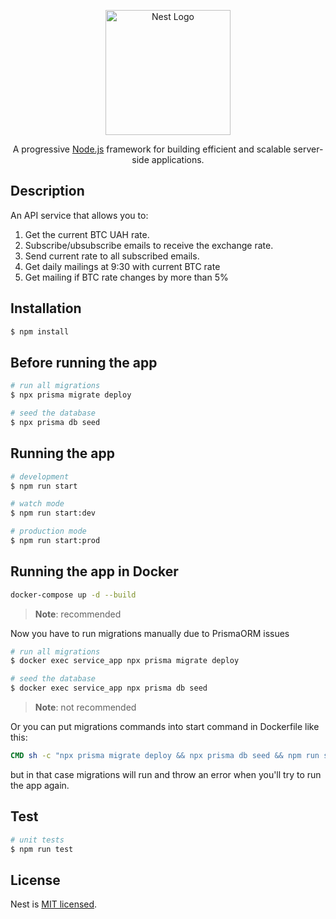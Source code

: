 <p align="center">
  <a href="http://nestjs.com/" target="blank"><img src="https://nestjs.com/img/logo-small.svg" width="200" alt="Nest Logo" /></a>
</p>

[circleci-image]: https://img.shields.io/circleci/build/github/nestjs/nest/master?token=abc123def456
[circleci-url]: https://circleci.com/gh/nestjs/nest

  <p align="center">A progressive <a href="http://nodejs.org" target="_blank">Node.js</a> framework for building efficient and scalable server-side applications.</p>
    <p align="center">
</p>
  <!--[![Backers on Open Collective](https://opencollective.com/nest/backers/badge.svg)](https://opencollective.com/nest#backer)
  [![Sponsors on Open Collective](https://opencollective.com/nest/sponsors/badge.svg)](https://opencollective.com/nest#sponsor)-->

## Description

An API service that allows you to:
1. Get the current BTC UAH rate.
2. Subscribe/ubsubscribe emails to receive the exchange rate.
3. Send current rate to all subscribed emails.
4. Get daily mailings at 9:30 with current BTC rate
5. Get mailing if BTC rate changes by more than 5%
## Installation

```bash
$ npm install
```

## Before running the app

```bash
# run all migrations
$ npx prisma migrate deploy

# seed the database
$ npx prisma db seed
```

## Running the app

```bash
# development
$ npm run start

# watch mode
$ npm run start:dev

# production mode
$ npm run start:prod
```

## Running the app in Docker

```bash
docker-compose up -d --build
```
>**Note**: recommended

Now you have to run migrations manually due to PrismaORM issues

```bash
# run all migrations
$ docker exec service_app npx prisma migrate deploy

# seed the database
$ docker exec service_app npx prisma db seed
```
>**Note**: not recommended

Or you can put migrations commands into start command in Dockerfile like this:
```Dockerfile
CMD sh -c "npx prisma migrate deploy && npx prisma db seed && npm run start:prod"
```
but in that case migrations will run and throw an error when you'll try to run the app again.

## Test

```bash
# unit tests
$ npm run test
```

## License

Nest is [MIT licensed](LICENSE).
